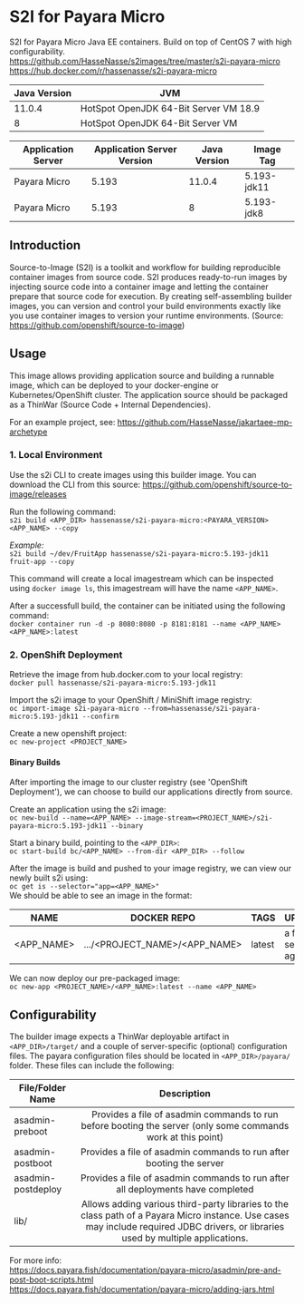 # S2I for Payara Micro

S2I for Payara Micro Java EE containers. Build on top of CentOS 7 with high configurability.  
https://github.com/HasseNasse/s2images/tree/master/s2i-payara-micro
https://hub.docker.com/r/hassenasse/s2i-payara-micro

| Java Version | JVM                                   |
| ------------ | ------------------------------------- |
| 11.0.4       | HotSpot OpenJDK 64-Bit Server VM 18.9 |
| 8            | HotSpot OpenJDK 64-Bit Server VM      |

| Application Server | Application Server Version | Java Version | Image Tag   |
| ------------------ | -------------------------- | ------------ | ----------- |
| Payara Micro       | 5.193                      | 11.0.4       | 5.193-jdk11 |
| Payara Micro       | 5.193                      | 8            | 5.193-jdk8  |

## Introduction

Source-to-Image (S2I) is a toolkit and workflow for building reproducible container images from source code. S2I produces ready-to-run images by injecting source code into a container image and letting the container prepare that source code for execution. By creating self-assembling builder images, you can version and control your build environments exactly like you use container images to version your runtime environments. (Source: https://github.com/openshift/source-to-image)

## Usage

This image allows providing application source and building a runnable image, which can be deployed to your docker-engine or Kubernetes/OpenShift cluster. The application source should be packaged as a ThinWar (Source Code + Internal Dependencies).

For an example project, see: https://github.com/HasseNasse/jakartaee-mp-archetype

### 1. Local Environment

Use the s2i CLI to create images using this builder image. You can download the CLI from this source: https://github.com/openshift/source-to-image/releases

Run the following command:  
`s2i build <APP_DIR> hassenasse/s2i-payara-micro:<PAYARA_VERSION> <APP_NAME> --copy`

_Example:_  
`s2i build ~/dev/FruitApp hassenasse/s2i-payara-micro:5.193-jdk11 fruit-app --copy`

This command will create a local imagestream which can be inspected using `docker image ls`, this imagestream will have the name `<APP_NAME>`.

After a successfull build, the container can be initiated using the following command:  
`docker container run -d -p 8080:8080 -p 8181:8181 --name <APP_NAME> <APP_NAME>:latest`

### 2. OpenShift Deployment

Retrieve the image from hub.docker.com to your local registry:  
`docker pull hassenasse/s2i-payara-micro:5.193-jdk11`

Import the s2i image to your OpenShift / MiniShift image registry:  
`oc import-image s2i-payara-micro --from=hassenasse/s2i-payara-micro:5.193-jdk11 --confirm`

Create a new openshift project:  
`oc new-project <PROJECT_NAME>`

#### Binary Builds

After importing the image to our cluster registry (see 'OpenShift Deployment'), we can choose to build our applications directly from source.

Create an application using the s2i image:  
`oc new-build --name=<APP_NAME> --image-stream=<PROJECT_NAME>/s2i-payara-micro:5.193-jdk11 --binary`

Start a binary build, pointing to the `<APP_DIR>`:  
`oc start-build bc/<APP_NAME> --from-dir <APP_DIR> --follow`

After the image is build and pushed to your image registry, we can view our newly built s2i using:  
`oc get is --selector="app=<APP_NAME>"`  
We should be able to see an image in the format:

| NAME       | DOCKER REPO                   | TAGS   | UPDATED              |
| ---------- | ----------------------------- | ------ | -------------------- |
| <APP_NAME> | .../<PROJECT_NAME>/<APP_NAME> | latest | a few seconds ago... |

We can now deploy our pre-packaged image:  
`oc new-app <PROJECT_NAME>/<APP_NAME>:latest --name <APP_NAME>`

## Configurability

The builder image expects a ThinWar deployable artifact in `<APP_DIR>/target/` and a couple of server-specific (optional) configuration files. The payara configuration files should be located in `<APP_DIR>/payara/` folder. These files can include the following:

| File/Folder Name   |                                                                                    Description                                                                                     |
| ------------------ | :--------------------------------------------------------------------------------------------------------------------------------------------------------------------------------: |
| asadmin-preboot    |                                    Provides a file of asadmin commands to run before booting the server (only some commands work at this point)                                    |
| asadmin-postboot   |                                                        Provides a file of asadmin commands to run after booting the server                                                         |
| asadmin-postdeploy |                                                  Provides a file of asadmin commands to run after all deployments have completed                                                   |
| lib/               | Allows adding various third-party libraries to the class path of a Payara Micro instance. Use cases may include required JDBC drivers, or libraries used by multiple applications. |

For more info:  
https://docs.payara.fish/documentation/payara-micro/asadmin/pre-and-post-boot-scripts.html  
https://docs.payara.fish/documentation/payara-micro/adding-jars.html
